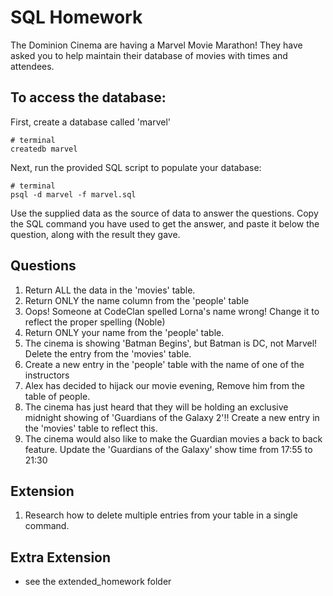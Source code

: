 # SQL Homework

The Dominion Cinema are having a Marvel Movie Marathon! They have asked you to help maintain their database of movies with times and attendees.

## To access the database:

First, create a database called 'marvel'

```
# terminal
createdb marvel
```

Next, run the provided SQL script to populate your database:

```
# terminal
psql -d marvel -f marvel.sql
```

Use the supplied data as the source of data to answer the questions.  Copy the SQL command you have used to get the answer, and paste it below the question, along with the result they gave.

## Questions

1. Return ALL the data in the 'movies' table.
2. Return ONLY the name column from the 'people' table
3. Oops! Someone at CodeClan spelled Lorna's name wrong! Change it to reflect the proper spelling (Noble)
4. Return ONLY your name from the 'people' table.
5. The cinema is showing 'Batman Begins', but Batman is DC, not Marvel! Delete the entry from the 'movies' table.
6. Create a new entry in the 'people' table with the name of one of the instructors
7. Alex has decided to hijack our movie evening, Remove him from the table of people.
8. The cinema has just heard that they will be holding an exclusive midnight showing of 'Guardians of the Galaxy 2'!! Create a new entry in the 'movies' table to reflect this.
9. The cinema would also like to make the Guardian movies a back to back feature. Update the 'Guardians of the Galaxy' show time from 17:55 to 21:30

## Extension

1. Research how to delete multiple entries from your table in a single command.

## Extra Extension

- see the extended_homework folder
